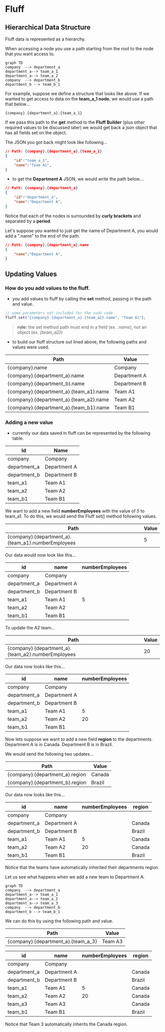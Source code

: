 # Fluff

## Hierarchical Data Structure

Fluff data is represented as a hierarchy.

When accessing a node you use a path starting from the root to the node that you want access to.

```mermaid
graph TD
company  --> department_a
department_a--> team_a_1
department_a--> team_a_2
company  --> department_b
department_b --> team_b_1
```

For example, suppose we define a structure that looks like above. If we wanted to get access to data on the **team_a_1 node**, we would use a path that below...

```
{company}.{department_a}.{team_a_1}
```
If we pass this path to the **get** method to the **Fluff Builder** (plus other required values to be discussed later) we would get back a json object that has all fields set on the object. 

The JSON you got back might look like following...

  ```json
 // Path: {company}.{department_a}.{team_a_1}
  {
	  "id":"team_a_1",
	  "name":"Team A1",
  }
  ```
  - to get the **Department A** JSON, we would write the path below....
  ```json
 // Path: {company}.{department_a}
  {
	  "id":"department_a",
	  "name":"Department A",
  }
  ```

Notice that each of the nodes is surrounded by **curly brackets** and separated by a **period**.

Let's suppose you wanted to just get the name of Department A, you would add a ".name" to the end of the path.

  ```json
 // Path: {company}.{department_a}.name
  {
	  "name":"Department A",
  }
  ```

## Updating Values
### How do you add values to the fluff.
- you add values to fluff by calling the **set** method, passing in the path and value.
```javascript
// some parameters not included for the sudo code
fluff.set("{company}.{department_a}.{team_a2}.name", "Team A1");
```
> **rule:** the set method path must end in a field (ex. *.name*), not an object (ex.  *{team_a2}*)

- to build our fluff structure out lined above, the following paths and values were used.

 | Path | Value | 
 |-- | --| 
| {company}.name| Company |
|  {company}.{department_a}.name  | Department A |
|  {company}.{department_b}.name  | Department B |
|  {company}.{department_a}.{team_a1}.name | Team A1 |
|  {company}.{department_a}.{team_a2}.name | Team A2 |
|  {company}.{department_a}.{team_b1}.name | Team B1 |

### Adding a new value

- currently our data saved in fluff can be represented by the following table.

|  Id | Name| 
|-- | --|
| company | Company |
|  department_a  | Department A |
|  department_b  | Department B |
|  team_a1 | Team A1 |
|  team_a2 | Team A2 |
|  team_b1 | Team B1 |

We want to add a new field **numberEmployees** with the value of *5* to team_a1. To do this, we would send the Fluff set() method following values.

 | Path | Value | 
 |-- | --| 
|  {company}.{department_a}.{team_a1}.numberEmployees | 5 |


Our data would now look like this...

|  id | name| numberEmployees |
|-- | --| -- |
| company | Company |  |
|  department_a  | Department A |  |
|  department_b  | Department B |  |
|  team_a1 | Team A1 | 5 |
|  team_a2 | Team A2 |  |
|  team_b1 | Team B1 |  |

To update the A2 team...

 | Path | Value | 
 |-- | --| 
|  {company}.{department_a}.{team_a2}.numberEmployees | 20 |

Our data now looks like this...

|  id | name| numberEmployees |
|-- | --| -- |
| company | Company |  |
|  department_a  | Department A |  |
|  department_b  | Department B |  |
|  team_a1 | Team A1 | 5 |
|  team_a2 | Team A2 | 20 |
|  team_b1 | Team B1 |  |

Now lets suppose we want to add a new field **region** to the departments. Department A is in Canada. Department B is in Brazil.

We would send the following two updates...

 | Path | Value | 
 |-- | --| 
|  {company}.{department_a}.region | Canada |
|  {company}.{department_b}.region | Brazil |

Our data now looks like this...

|  id | name| numberEmployees | region
|-- | --| -- | -- |
| company | Company |  |  |
|  department_a  | Department A |  | Canada |
|  department_b  | Department B |  | Brazil |
|  team_a1 | Team A1 | 5 | Canada |
|  team_a2 | Team A2 | 20 | Canada |
|  team_b1 | Team B1 |  | Brazil |

Notice that the teams have automatically inherited their departments region.

Let us see what happens when we add a new team to Department A. 

```mermaid
graph TD
company  --> department_a
department_a--> team_a_1
department_a--> team_a_2
department_a--> team_a_3
company  --> department_b
department_b --> team_b_1
```


We can do this by using the following path and value.

 | Path | Value | 
 |-- | --| 
|  {company}.{department_a}.{team_a_3} | Team A3 |

|  id | name| numberEmployees | region
|-- | --| -- | -- |
| company | Company |  |  |
|  department_a  | Department A |  | Canada |
|  department_b  | Department B |  | Brazil |
|  team_a1 | Team A1 | 5 | Canada |
|  team_a2 | Team A2 | 20 | Canada |
|  team_a3 | Team A3 |  | Canada |
|  team_b1 | Team B1 |  | Brazil |

Notice that Team 3 automatically inherits the Canada region.